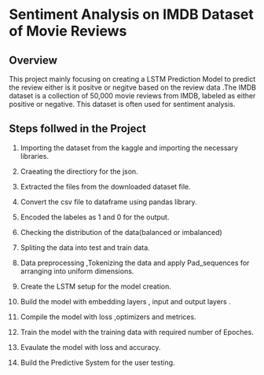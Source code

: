 # Sentiment Analysis on IMDB Dataset of Movie Reviews 

## Overview

This project mainly focusing on creating a LSTM Prediction Model to predict the review either is it  positve or negitve based on the review data .The IMDB dataset is a collection of 50,000 movie reviews from IMDB, 
labeled as either positive or negative. This dataset is often used for sentiment analysis.

## Steps follwed in the Project  

1. Importing the dataset from the kaggle and importing the necessary libraries.

2. Craeating the directiory for the json.

3. Extracted the files from the downloaded dataset file.

4. Convert the csv file to dataframe using pandas library.

5. Encoded the labeles as 1 and 0 for the output.

6. Checking the distribution of the data(balanced or imbalanced)

7. Spliting the data into test and train data.

8. Data preprocessing ,Tokenizing the data and apply Pad_sequences for arranging into uniform dimensions.

9. Create the LSTM setup for the model creation.

10. Build the model with embedding layers , input and output layers .

11. Compile the model with loss ,optimizers and metrices.

12. Train the model with the training data with required number of Epoches.

13. Evaulate the model with loss and accuracy.

14. Build the Predictive System for the user testing.

